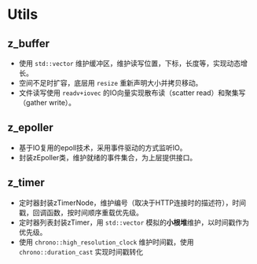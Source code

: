 # Utils

## z_buffer

- 使用 `std::vector` 维护缓冲区，维护读写位置，下标，长度等，实现动态增长。
- 空间不足时扩容，底层用 `resize` 重新声明大小并拷贝移动。
- 文件读写使用 `readv+iovec` 的IO向量实现散布读（scatter read）和聚集写（gather write）。

## z_epoller

- 基于IO复用的epoll技术，采用事件驱动的方式监听IO。
- 封装zEpoller类，维护就绪的事件集合，为上层提供接口。

## z_timer

- 定时器封装zTimerNode，维护编号（取决于HTTP连接时的描述符），时间戳，回调函数，按时间顺序重载优先级。
- 定时器列表封装zTimer，用 `std::vector` 模拟的**小根堆**维护，以时间戳作为优先级。
- 使用 `chrono::high_resolution_clock` 维护时间戳，使用 `chrono::duration_cast` 实现时间戳转化
